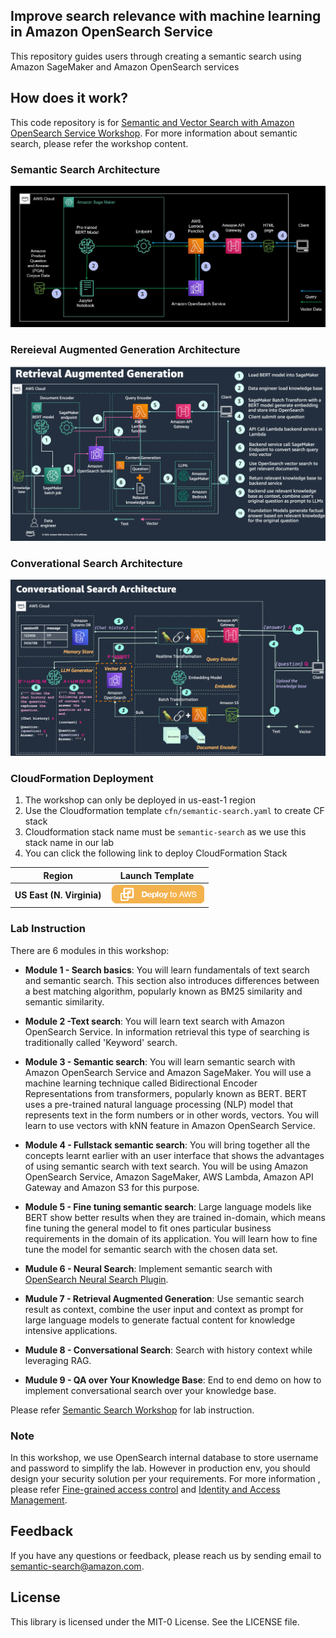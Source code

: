 ## Improve search relevance with machine learning in Amazon OpenSearch Service

This repository guides users through creating a semantic search using Amazon SageMaker and Amazon OpenSearch services


## How does it work?

This code repository is for [Semantic and Vector Search with Amazon OpenSearch Service Workshop](https://catalog.workshops.aws/semantic-search/en-US). For more information about semantic search, please refer the workshop content.

### Semantic Search Architecture
![semantic_search_fullstack](./semantic_search_fullstack.jpg)

### Rereieval Augmented Generation Architecture
![rag](./rag.png)

### Converational Search Architecture
![converstational-search](./converstational-search.png)


### CloudFormation Deployment

1. The workshop can only be deployed in us-east-1 region
2. Use the Cloudformation template `cfn/semantic-search.yaml` to create CF stack
3. Cloudformation stack name must be `semantic-search` as we use this stack name in our lab
4. You can click the following link to deploy CloudFormation Stack
  
|   Region  |   Launch Template |
|  ---------------------------   |   -----------------------  |
|  **US East (N. Virginia)**     | [![Deploy to AWS](deploy-to-aws.png)](https://console.aws.amazon.com/cloudformation/home?region=us-east-1#/stacks/quickcreate?templateUrl=https://ws-assets-prod-iad-r-iad-ed304a55c2ca1aee.s3.us-east-1.amazonaws.com/df655552-1e61-4a6b-9dc4-c03eb94c6f75/semantic-search.yaml&stackName=semantic-search) |


### Lab Instruction
There are 6 modules in this workshop:
* **Module 1 - Search basics**: You will learn fundamentals of text search and semantic search. This section also introduces differences between a best matching algorithm, popularly known as BM25 similarity and semantic similarity.

* **Module 2 -Text search**: You will learn text search with Amazon OpenSearch Service. In information retrieval this type of searching is traditionally called 'Keyword' search.

* **Module 3 - Semantic search**: You will learn semantic search with Amazon OpenSearch Service and Amazon SageMaker. You will use a machine learning technique called Bidirectional Encoder Representations from transformers, popularly known as BERT. BERT uses a pre-trained natural language processing (NLP) model that represents text in the form numbers or in other words, vectors. You will learn to use vectors with kNN feature in Amazon OpenSearch Service.

* **Module 4 - Fullstack semantic search**: You will bring together all the concepts learnt earlier with an user interface that shows the advantages of using semantic search with text search. You will be using Amazon OpenSearch Service, Amazon SageMaker, AWS Lambda, Amazon API Gateway and Amazon S3 for this purpose.

* **Module 5 - Fine tuning semantic search**: Large language models like BERT show better results when they are trained in-domain, which means fine tuning the general model to fit ones particular business requirements in the domain of its application. You will learn how to fine tune the model for semantic search with the chosen data set.

* **Mudule 6 - Neural Search**: Implement semantic search with [OpenSearch Neural Search Plugin](https://opensearch.org/docs/latest/search-plugins/neural-search/).

* **Mudule 7 - Retrieval Augmented Generation**: Use semantic search result as context, combine the user input and context as prompt for large language models to generate factual content for knowledge intensive applications.

* **Mudule 8 - Conversational Search**: Search with history context while leveraging RAG.

* **Mudule 9 - QA over Your Knowledge Base**: End to end demo on how to implement conversational search over your knowledge base. 

Please refer [Semantic Search Workshop](https://catalog.workshops.aws/semantic-search/en-US) for lab instruction.

### Note
In this workshop, we use OpenSearch internal database to store username and password to simplify the lab. However in production env, you should design your security solution per your requirements. For more information , please refer [Fine-grained access control](https://docs.aws.amazon.com/opensearch-service/latest/developerguide/fgac.html) and [Identity and Access Management](https://docs.aws.amazon.com/opensearch-service/latest/developerguide/ac.html).

## Feedback

If you have any questions or feedback, please reach us by sending email to [semantic-search@amazon.com](mailto:semantic-search@amazon.com).

## License

This library is licensed under the MIT-0 License. See the LICENSE file.

